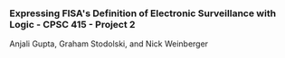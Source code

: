 ### Expressing FISA's Definition of Electronic Surveillance with Logic - CPSC 415 - Project 2
Anjali Gupta, Graham Stodolski, and Nick Weinberger
